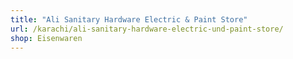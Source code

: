 ```yaml
---
title: "Ali Sanitary Hardware Electric & Paint Store"
url: /karachi/ali-sanitary-hardware-electric-und-paint-store/
shop: Eisenwaren
---
```

